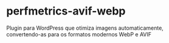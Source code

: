 # perfmetrics-avif-webp
Plugin para WordPress que otimiza imagens automaticamente, convertendo-as para os formatos modernos WebP e AVIF
